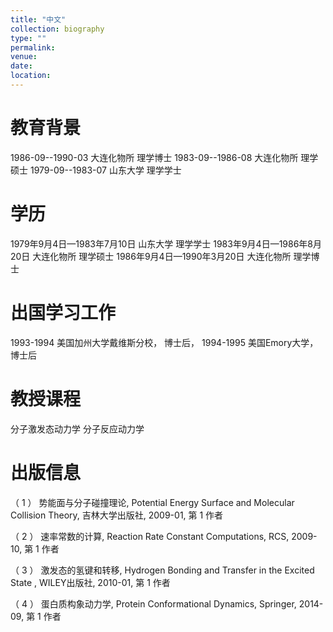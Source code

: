 ```yaml
---
title: "中文"
collection: biography
type: ""
permalink: 
venue: 
date: 
location: 
---
```



教育背景
======
1986-09--1990-03   大连化物所   理学博士
1983-09--1986-08   大连化物所   理学硕士
1979-09--1983-07   山东大学   理学学士

学历
======
1979年9月4日—1983年7月10日   山东大学       理学学士
1983年9月4日—1986年8月20日   大连化物所   理学硕士
1986年9月4日—1990年3月20日   大连化物所   理学博士

出国学习工作
======
1993-1994  美国加州大学戴维斯分校，  博士后，
1994-1995 美国Emory大学，  博士后

教授课程
======
分子激发态动力学
分子反应动力学

出版信息
======
（ 1 ） 势能面与分子碰撞理论, Potential Energy Surface and Molecular Collision Theory, 吉林大学出版社, 2009-01, 第 1 作者

（ 2 ） 速率常数的计算, Reaction Rate Constant Computations, RCS, 2009-10, 第 1 作者

（ 3 ） 激发态的氢键和转移, Hydrogen Bonding and Transfer in the Excited State , WILEY出版社, 2010-01, 第 1 作者

（ 4 ） 蛋白质构象动力学, Protein Conformational Dynamics, Springer, 2014-09, 第 1 作者
